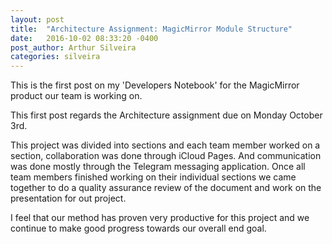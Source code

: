 ```yaml
---
layout: post
title:  "Architecture Assignment: MagicMirror Module Structure"
date:   2016-10-02 08:33:20 -0400
post_author: Arthur Silveira
categories: silveira
---
```


This is the first post on my 'Developers Notebook' for the MagicMirror product our team is working on.

This first post regards the Architecture assignment due on Monday October 3rd.

This project was divided into sections and each team member worked on a section, collaboration  was done through iCloud Pages. And communication was done mostly through
the Telegram messaging application. Once all team members finished working on their individual sections we came together to do a quality assurance review of the document and work on the presentation for out project.

I feel that our method has proven very productive for this project and we continue to make good progress towards our overall end goal.
